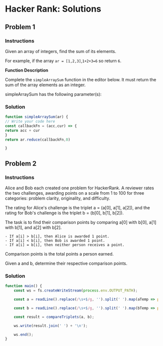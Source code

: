# Hacker Rank: Solutions

## Problem 1
### Instructions
Given an array of integers, find the sum of its elements.

For example, if the array `ar = [1,2,3]`,`1+2+3=6` so return `6`.

**Function Description**

Complete the `simpleArraySum` function in the editor below. It must return the sum of the array elements as an integer.

simpleArraySum has the following parameter(s):


### Solution
```js
function simpleArraySum(ar) {
// Write your code here
const callbackFn = (acc,cur) => {
return acc + cur
}
return ar.reduce(callbackFn,0)

}
```

## Problem 2
### Instructions
Alice and Bob each created one problem for HackerRank. A reviewer rates the two challenges, awarding points on a scale from 1 to 100 for three categories: problem clarity, originality, and difficulty.

The rating for Alice's challenge is the triplet a = (a[0], a[1], a[2]), and the rating for Bob's challenge is the triplet b = (b[0], b[1], b[2]).

The task is to find their comparison points by comparing a[0] with b[0], a[1] with b[1], and a[2] with b[2].

    - If a[i] > b[i], then Alice is awarded 1 point.
    - If a[i] < b[i], then Bob is awarded 1 point.
    - If a[i] = b[i], then neither person receives a point.
Comparison points is the total points a person earned.

Given a and b, determine their respective comparison points.

### Solution
```js
function main() {
    const ws = fs.createWriteStream(process.env.OUTPUT_PATH);

    const a = readLine().replace(/\s+$/g, '').split(' ').map(aTemp => parseInt(aTemp, 10));

    const b = readLine().replace(/\s+$/g, '').split(' ').map(bTemp => parseInt(bTemp, 10));

    const result = compareTriplets(a, b);

    ws.write(result.join(' ') + '\n');

    ws.end();
}
```

